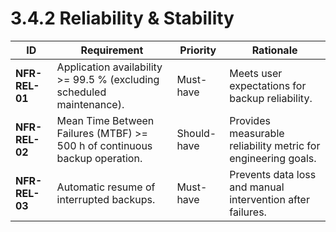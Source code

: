 # 3.4.2 Reliability &amp; Stability

| ID             | Requirement                                                               | Priority    | Rationale                                                     |
|----------------|---------------------------------------------------------------------------|-------------|---------------------------------------------------------------|
| <a id="nfrRel01">**NFR-REL-01**</a> | Application availability >= 99.5 % (excluding scheduled maintenance).      | Must-have   | Meets user expectations for backup reliability.               |
| <a id="nfrRel02">**NFR-REL-02**</a> | Mean Time Between Failures (MTBF) >= 500 h of continuous backup operation. | Should-have | Provides measurable reliability metric for engineering goals. |
| <a id="nfrRel03">**NFR-REL-03**</a> | Automatic resume of interrupted backups.                                  | Must-have   | Prevents data loss and manual intervention after failures.    |
